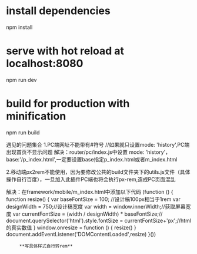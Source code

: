 # install dependencies
npm install

# serve with hot reload at localhost:8080
npm run dev

# build for production with minification
npm run build

遇见的问题集合
1.PC端网址不能带有#符号
  //如果就只设置mode: 'history',PC端出现首页不显示问题
  解决：router/pc/index.js中设置 mode: 'history'，base:'/p_index.html',一定要设置base指定p_index.html或者m_index.html
  
2.移动端px2rem不能使用，因为要修改公共的build文件夹下的utils.js文件（具体操作自行百度），一旦加入此插件PC端也将会执行px-rem,造成PC页面混乱

  解决：在framework/mobile/m_index.html中添加以下代码
        (function () {
              function resize() {
                  var baseFontSize = 100; //设计稿100px相当于1rem
                  var designWidth = 750;//设计稿宽度
                  var width = window.innerWidth;//获取屏幕宽度
                  var currentFontSize = (width / designWidth) * baseFontSize;//
                  document.querySelector('html').style.fontSize = currentFontSize+'px';//html的真实数值
              }
              window.onresize = function () {
                 resize()
              }
              document.addEventListener('DOMContentLoaded',resize)
         }())
         
         **写具体样式自行转rem**
         
 
